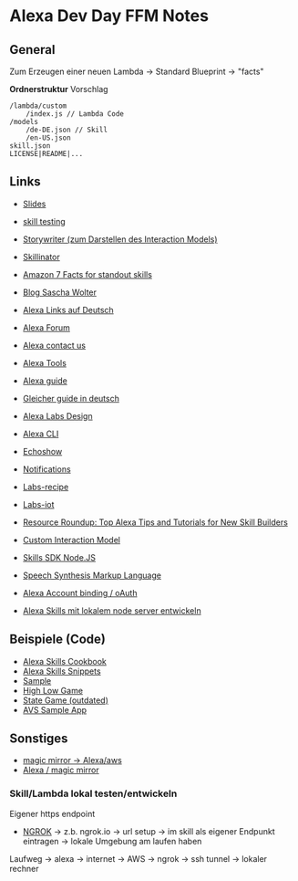 # Alexa Dev Day FFM Notes

## General
Zum Erzeugen einer neuen Lambda -> Standard Blueprint -> "facts"

**Ordnerstruktur** Vorschlag

	/lambda/custom
		/index.js // Lambda Code
	/models
		/de-DE.json // Skill
		/en-US.json
	skill.json
	LICENSE|README|...

## Links
- [Slides](alexa.design/slides)
- [skill testing](https://echosim.io)
- [Storywriter (zum Darstellen des Interaction Models)](https://storywriter.amazon.com/)
- [Skillinator](https://skillinator.io/)
- [Amazon 7 Facts for standout skills](https://alexa.design/standout)
- [Blog Sascha Wolter](http://www.wolter.biz/)

- [Alexa Links auf Deutsch](https://bit.ly/alexa-links)
- [Alexa Forum](https://alexa.design/forum)
- [Alexa contact us](https://alexa.design/contactus)
- [Alexa Tools](https://alexa.design/tools)
- [Alexa guide](https://alexa.design/guide)
- [Gleicher guide in deutsch](amzn.to/2DHAyJ9)
- [Alexa Labs Design](https://alexa.design/labs-design)
- [Alexa CLI](https://alexa.design/cli)
- [Echoshow](https://alexa.design/echoshow)
- [Notifications](alexa.design/notifications)
- [Labs-recipe](alexa.design/labs-recipe)
- [Labs-iot](alexa.design/labs-iot)
- [Resource Roundup: Top Alexa Tips and Tutorials for New Skill Builders](https://developer.amazon.com/de/blogs/alexa/post/82578e06-1733-49ee-a801-e5bea45b2686/resource-roundup-top-alexa-tips-and-tutorials-for-new-skill-builders)
- [Custom Interaction Model](https://developer.amazon.com/de/docs/custom-skills/custom-interaction-model-reference.html#custom-slot-syntax)

- [Skills SDK Node.JS](https://github.com/alexa/alexa-skills-kit-sdk-for-nodejs)

- [Speech Synthesis Markup Language](https://developer.amazon.com/de/docs/custom-skills/speech-synthesis-markup-language-ssml-reference.html)

- [Alexa Account binding / oAuth](https://developer.amazon.com/de/docs/custom-skills/link-an-alexa-user-with-a-user-in-your-system.html)
- [Alexa Skills mit lokalem node server entwickeln](http://www.wolter.biz/2017/02/amazon-alexa-im-lokalen-smart-home-programmieren/)

## Beispiele (Code)
- [Alexa Skills Cookbook](https://github.com/alexa/alexa-cookbook)
- [Alexa Skills Snippets](https://github.com/wolter/alexa-snippets)
- [Sample](https://alexa.design/labs-local)
- [High Low Game](https://github.com/wolter/skill-sample-nodejs-highlowgame)
- [State Game (outdated)](https://github.com/robm26/StateGame)
- [AVS Sample App](https://github.com/alexa/alexa-avs-sample-app)

## Sonstiges
- [magic mirror -> Alexa/aws](https://www.hackster.io/mexitek/magic-mirror-amazon-echo-and-aws-iot-29bba5)
- [Alexa / magic mirror](https://github.com/MichMich/MagicMirror/issues/1001)

### Skill/Lambda lokal testen/entwickeln
Eigener https endpoint
- [NGROK](https://ngrok.com/)
-> z.b. ngrok.io -> url setup -> im skill als eigener Endpunkt eintragen -> lokale Umgebung am laufen haben

Laufweg -> alexa -> internet -> AWS -> ngrok -> ssh tunnel -> lokaler rechner
